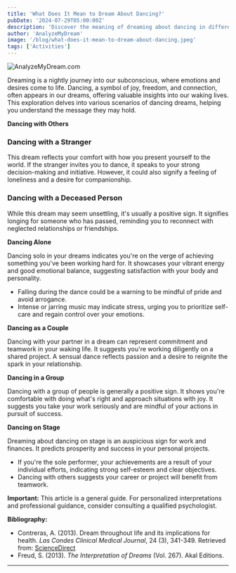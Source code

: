 ```yaml
---
title: 'What Does It Mean to Dream About Dancing?'
pubDate: '2024-07-29T05:00:00Z'
description: 'Discover the meaning of dreaming about dancing in different contexts and what your subconscious might be trying to communicate to you.'
author: 'AnalyzeMyDream'
image: '/blog/what-does-it-mean-to-dream-about-dancing.jpeg'
tags: ['Activities']
---
```


![AnalyzeMyDream.com](/blog/what-does-it-mean-to-dream-about-dancing.jpeg)


Dreaming is a nightly journey into our subconscious, where emotions and desires come to life. Dancing, a symbol of joy, freedom, and connection, often appears in our dreams, offering valuable insights into our waking lives. This exploration delves into various scenarios of dancing dreams, helping you understand the message they may hold.

**Dancing with Others**

### Dancing with a Stranger

This dream reflects your comfort with how you present yourself to the world. If the stranger invites you to dance, it speaks to your strong decision-making and initiative. However, it could also signify a feeling of loneliness and a desire for companionship.

### Dancing with a Deceased Person

While this dream may seem unsettling, it's usually a positive sign. It signifies longing for someone who has passed, reminding you to reconnect with neglected relationships or friendships.

**Dancing Alone**

Dancing solo in your dreams indicates you're on the verge of achieving something you've been working hard for.  It showcases your vibrant energy and good emotional balance, suggesting satisfaction with your body and personality.  

- Falling during the dance could be a warning to be mindful of pride and avoid arrogance.
- Intense or jarring music may indicate stress, urging you to prioritize self-care and regain control over your emotions.

**Dancing as a Couple**

Dancing with your partner in a dream can represent commitment and teamwork in your waking life. It suggests you're working diligently on a shared project. A sensual dance reflects passion and a desire to reignite the spark in your relationship. 

**Dancing in a Group**

Dancing with a group of people is generally a positive sign.  It shows you're comfortable with doing what's right and approach situations with joy. It suggests you take your work seriously and are mindful of your actions in pursuit of success.

**Dancing on Stage**

Dreaming about dancing on stage is an auspicious sign for work and finances. It predicts prosperity and success in your personal projects.  

- If you're the sole performer, your achievements are a result of your individual efforts, indicating strong self-esteem and clear objectives.
- Dancing with others suggests your career or project will benefit from teamwork. 

**Important:** This article is a general guide. For personalized interpretations and professional guidance, consider consulting a qualified psychologist.

**Bibliography:**

- Contreras, A. (2013). Dream throughout life and its implications for health. *Las Condes Clinical Medical Journal*, 24 (3), 341-349. Retrieved from: [ScienceDirect](https://www.sciencedirect.com/science/article/pii/S0716864013701718#bib0010)
- Freud, S. (2013). *The Interpretation of Dreams* (Vol. 267). Akal Editions.

---
